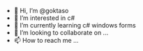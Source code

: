 - 👋 Hi, I’m @goktaso
- 👀 I’m interested in  c#
- 🌱 I’m currently learning c# windows forms
- 💞️ I’m looking to collaborate on ...
- 📫 How to reach me ...

<!---
goktaso/goktaso is a ✨ special ✨ repository because its `README.md` (this file) appears on your GitHub profile.
You can click the Preview link to take a look at your changes.
--->
